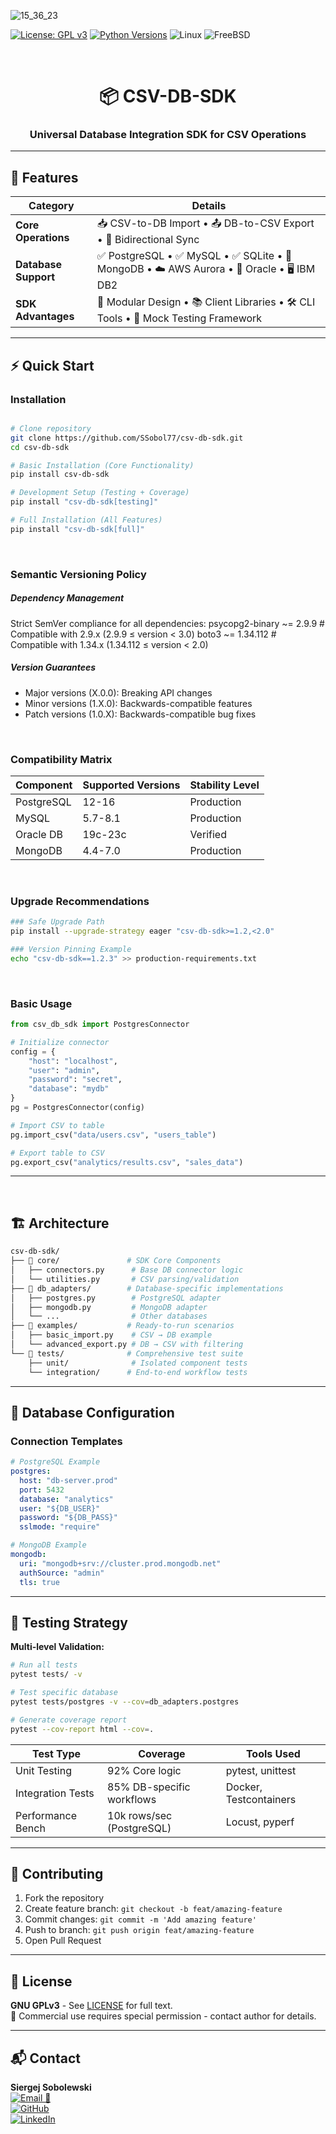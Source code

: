 ![15_36_23](https://github.com/user-attachments/assets/57718e79-5e8e-4201-bc49-168ab52ace60)

[![License: GPL v3](https://img.shields.io/badge/License-GPLv3-blue.svg)](https://www.gnu.org/licenses/gpl-3.0)
[![Python Versions](https://img.shields.io/badge/python-3.11%20|%203.12%20|%203.13-blue.svg)](https://www.python.org/)
![Linux](https://img.shields.io/badge/Linux-FCC624?logo=linux&logoColor=black)
![FreeBSD](https://img.shields.io/badge/FreeBSD-AB2B28?logo=freebsd&logoColor=white)

<br>

<div align="center">
  <h1>📦 CSV-DB-SDK</h1>
  <h3>Universal Database Integration SDK for CSV Operations</h3>
</div>

---

## 🚀 **Features**

| **Category**       | **Details**                                                                 |
|---------------------|-----------------------------------------------------------------------------|
| **Core Operations** | 📥 CSV-to-DB Import • 📤 DB-to-CSV Export • 🔄 Bidirectional Sync           |
| **Database Support**| ✅ PostgreSQL • ✅ MySQL • ✅ SQLite • 🚀 MongoDB • ☁️ AWS Aurora • 🏢 Oracle • 🖥️ IBM DB2 |
| **SDK Advantages**  | 🧩 Modular Design • 📚 Client Libraries • 🛠 CLI Tools • 🧪 Mock Testing Framework |

---

## ⚡ **Quick Start**

### **Installation**
```bash

# Clone repository
git clone https://github.com/SSobol77/csv-db-sdk.git
cd csv-db-sdk

# Basic Installation (Core Functionality)
pip install csv-db-sdk

# Development Setup (Testing + Coverage)
pip install "csv-db-sdk[testing]"

# Full Installation (All Features)
pip install "csv-db-sdk[full]"
```
<br>

### Semantic Versioning Policy

##### Dependency Management
Strict SemVer compliance for all dependencies:
psycopg2-binary ~= 2.9.9    # Compatible with 2.9.x (2.9.9 ≤ version < 3.0)
boto3 ~= 1.34.112           # Compatible with 1.34.x (1.34.112 ≤ version < 2.0)

##### Version Guarantees
- Major versions (X.0.0): Breaking API changes
- Minor versions (1.X.0): Backwards-compatible features
- Patch versions (1.0.X): Backwards-compatible bug fixes

<br>

### Compatibility Matrix
| Component       | Supported Versions | Stability Level |
|-----------------|--------------------|-----------------|
| PostgreSQL      | 12-16              | Production      |
| MySQL           | 5.7-8.1            | Production      |
| Oracle DB       | 19c-23c            | Verified        |
| MongoDB         | 4.4-7.0            | Production      |

<br>

### Upgrade Recommendations

```bash
### Safe Upgrade Path
pip install --upgrade-strategy eager "csv-db-sdk>=1.2,<2.0"

### Version Pinning Example
echo "csv-db-sdk==1.2.3" >> production-requirements.txt
```
<br>

### **Basic Usage**
```python
from csv_db_sdk import PostgresConnector

# Initialize connector
config = {
    "host": "localhost",
    "user": "admin",
    "password": "secret",
    "database": "mydb"
}
pg = PostgresConnector(config)

# Import CSV to table
pg.import_csv("data/users.csv", "users_table")

# Export table to CSV
pg.export_csv("analytics/results.csv", "sales_data")
```

---

<br>

## 🏗 **Architecture**

```bash
csv-db-sdk/
├── 📂 core/               # SDK Core Components
│   ├── connectors.py      # Base DB connector logic
│   └── utilities.py       # CSV parsing/validation
├── 📂 db_adapters/        # Database-specific implementations
│   ├── postgres.py        # PostgreSQL adapter
│   ├── mongodb.py         # MongoDB adapter
│   └── ...                # Other databases
├── 📂 examples/           # Ready-to-run scenarios
│   ├── basic_import.py    # CSV → DB example
│   └── advanced_export.py # DB → CSV with filtering
└── 📂 tests/              # Comprehensive test suite
    ├── unit/              # Isolated component tests
    └── integration/      # End-to-end workflow tests
```

---

## 🔧 **Database Configuration**

### **Connection Templates**
```yaml
# PostgreSQL Example
postgres:
  host: "db-server.prod"
  port: 5432
  database: "analytics"
  user: "${DB_USER}"
  password: "${DB_PASS}"
  sslmode: "require"

# MongoDB Example
mongodb:
  uri: "mongodb+srv://cluster.prod.mongodb.net"
  authSource: "admin"
  tls: true
```

---

## 🧪 **Testing Strategy**

**Multi-level Validation:**
```bash
# Run all tests
pytest tests/ -v

# Test specific database
pytest tests/postgres -v --cov=db_adapters.postgres

# Generate coverage report
pytest --cov-report html --cov=.
```

| **Test Type**     | **Coverage**                          | **Tools Used**            |
|--------------------|---------------------------------------|---------------------------|
| Unit Testing       | 92% Core logic                       | pytest, unittest          |
| Integration Tests  | 85% DB-specific workflows            | Docker, Testcontainers    |
| Performance Bench  | 10k rows/sec (PostgreSQL)            | Locust, pyperf            |

---

## 🤝 **Contributing**

1. Fork the repository
2. Create feature branch: `git checkout -b feat/amazing-feature`
3. Commit changes: `git commit -m 'Add amazing feature'`
4. Push to branch: `git push origin feat/amazing-feature`
5. Open Pull Request

---

## 📜 **License**

**GNU GPLv3** - See [LICENSE](LICENSE) for full text.  
📌 Commercial use requires special permission - contact author for details.

---

## 📬 **Contact**

**Siergej Sobolewski**  
[![Email 🚀](https://img.shields.io/badge/Email-s.sobolewski@hotmail.com-blue?logo=protonmail)](mailto:s.sobolewski@hotmail.com)  
[![GitHub](https://img.shields.io/badge/GitHub-SSobol77-blue?logo=github)](https://github.com/SSobol77)  
[![LinkedIn](https://img.shields.io/badge/LinkedIn-Connect-blue?logo=linkedin)](https://linkedin.com/in/yourprofile)

